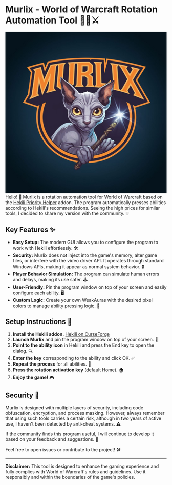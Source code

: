 # Murlix - World of Warcraft Rotation Automation Tool 🧙‍♂️⚔️
![Logo](images/4uXezG0IQCWEzHA_lJtMMA.jpg)
Hello! 👋 Murlix is a rotation automation tool for World of Warcraft based on the [Hekili Priority Helper](https://www.curseforge.com/wow/addons/hekili) addon. The program automatically presses abilities according to Hekili's recommendations. Seeing the high prices for similar tools, I decided to share my version with the community. 💡

## Key Features ✨

- **Easy Setup:** The modern GUI allows you to configure the program to work with Hekili effortlessly. 🛠️
- **Security:** Murlix does not inject into the game's memory, alter game files, or interfere with the video driver API. It operates through standard Windows APIs, making it appear as normal system behavior. 🔒
- **Player Behavior Simulation:** The program can simulate human errors and delays, making its use safer. 🕹️
- **User-Friendly:** Pin the program window on top of your screen and easily configure each ability. 🖥️
- **Custom Logic:** Create your own WeakAuras with the desired pixel colors to manage ability pressing logic. 🧩

## Setup Instructions 🚀

1. **Install the Hekili addon.** [Hekili on CurseForge](https://www.curseforge.com/wow/addons/hekili)
2. **Launch Murlix** and pin the program window on top of your screen. 📌
3. **Point to the ability icon** in Hekili and press the End key to open the dialog. 🔍
4. **Enter the key** corresponding to the ability and click OK. ✅
5. **Repeat the process** for all abilities. 🔄
6. **Press the rotation activation key** (default Home). 🏠
7. **Enjoy the game!** 🎮

## Security 🔐

Murlix is designed with multiple layers of security, including code obfuscation, encryption, and process masking. However, always remember that using such tools carries a certain risk, although in two years of active use, I haven't been detected by anti-cheat systems. ⚠️

If the community finds this program useful, I will continue to develop it based on your feedback and suggestions. 🌟

Feel free to open issues or contribute to the project! 🛠️

---

**Disclaimer:** This tool is designed to enhance the gaming experience and fully complies with World of Warcraft's rules and guidelines. Use it responsibly and within the boundaries of the game's policies.
